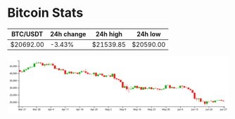# Bitcoin Stats

BTC/USDT|24h change|24h high|24h low|
|---|---|---|---|
|$20692.00|-3.43%|$21539.85|$20590.00|

<img src="./chart.svg">

